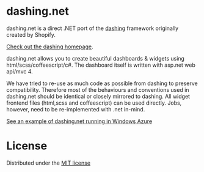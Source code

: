 dashing.net
===========

dashing.net is a direct .NET port of the [dashing](http://shopify.github.com/dashing) framework originally created by Shopify.

[Check out the dashing homepage](http://shopify.github.com/dashing).

dashing.net allows you to create beautiful dashboards & widgets using html/scss/coffeescript/c#. The dashboard itself is written with asp.net web api/mvc 4. 

We have tried to re-use as much code as possible from dashing to preserve compatibility. Therefore most of the behaviours and conventions used in dashing.net should be identical or closely mirrored to dashing. All widget frontend files (html,scss and coffeescript) can be used directly. Jobs, however, need to be re-implemented with .net in-mind.

[See an example of dashing.net running in Windows Azure](http://dashingdotnet.azurewebsites.net/)



# License
Distributed under the [MIT license](https://github.com/Shopify/dashing/blob/master/MIT-LICENSE)

